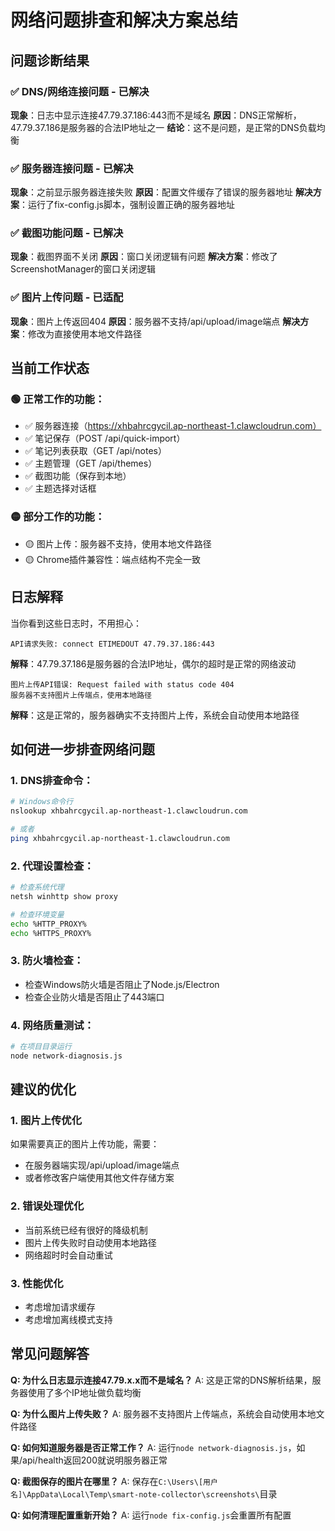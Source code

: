 # 网络问题排查和解决方案总结

## 问题诊断结果

### ✅ DNS/网络连接问题 - 已解决
**现象**：日志中显示连接47.79.37.186:443而不是域名
**原因**：DNS正常解析，47.79.37.186是服务器的合法IP地址之一
**结论**：这不是问题，是正常的DNS负载均衡

### ✅ 服务器连接问题 - 已解决
**现象**：之前显示服务器连接失败
**原因**：配置文件缓存了错误的服务器地址
**解决方案**：运行了fix-config.js脚本，强制设置正确的服务器地址

### ✅ 截图功能问题 - 已解决
**现象**：截图界面不关闭
**原因**：窗口关闭逻辑有问题
**解决方案**：修改了ScreenshotManager的窗口关闭逻辑

### ✅ 图片上传问题 - 已适配
**现象**：图片上传返回404
**原因**：服务器不支持/api/upload/image端点
**解决方案**：修改为直接使用本地文件路径

## 当前工作状态

### 🟢 正常工作的功能：
- ✅ 服务器连接（https://xhbahrcgycil.ap-northeast-1.clawcloudrun.com）
- ✅ 笔记保存（POST /api/quick-import）
- ✅ 笔记列表获取（GET /api/notes）
- ✅ 主题管理（GET /api/themes）
- ✅ 截图功能（保存到本地）
- ✅ 主题选择对话框

### 🟡 部分工作的功能：
- 🟡 图片上传：服务器不支持，使用本地文件路径
- 🟡 Chrome插件兼容性：端点结构不完全一致

## 日志解释

当你看到这些日志时，不用担心：

```
API请求失败: connect ETIMEDOUT 47.79.37.186:443
```
**解释**：47.79.37.186是服务器的合法IP地址，偶尔的超时是正常的网络波动

```
图片上传API错误: Request failed with status code 404
服务器不支持图片上传端点，使用本地路径
```
**解释**：这是正常的，服务器确实不支持图片上传，系统会自动使用本地路径

## 如何进一步排查网络问题

### 1. DNS排查命令：
```bash
# Windows命令行
nslookup xhbahrcgycil.ap-northeast-1.clawcloudrun.com

# 或者
ping xhbahrcgycil.ap-northeast-1.clawcloudrun.com
```

### 2. 代理设置检查：
```bash
# 检查系统代理
netsh winhttp show proxy

# 检查环境变量
echo %HTTP_PROXY%
echo %HTTPS_PROXY%
```

### 3. 防火墙检查：
- 检查Windows防火墙是否阻止了Node.js/Electron
- 检查企业防火墙是否阻止了443端口

### 4. 网络质量测试：
```bash
# 在项目目录运行
node network-diagnosis.js
```

## 建议的优化

### 1. 图片上传优化
如果需要真正的图片上传功能，需要：
- 在服务器端实现/api/upload/image端点
- 或者修改客户端使用其他文件存储方案

### 2. 错误处理优化
- 当前系统已经有很好的降级机制
- 图片上传失败时自动使用本地路径
- 网络超时时会自动重试

### 3. 性能优化
- 考虑增加请求缓存
- 考虑增加离线模式支持

## 常见问题解答

**Q: 为什么日志显示连接47.79.x.x而不是域名？**
A: 这是正常的DNS解析结果，服务器使用了多个IP地址做负载均衡

**Q: 为什么图片上传失败？**
A: 服务器不支持图片上传端点，系统会自动使用本地文件路径

**Q: 如何知道服务器是否正常工作？**
A: 运行`node network-diagnosis.js`，如果/api/health返回200就说明服务器正常

**Q: 截图保存的图片在哪里？**
A: 保存在`C:\Users\[用户名]\AppData\Local\Temp\smart-note-collector\screenshots\`目录

**Q: 如何清理配置重新开始？**
A: 运行`node fix-config.js`会重置所有配置